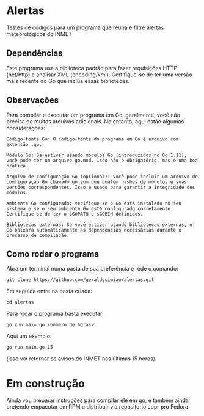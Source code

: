 # Alertas
Testes de códigos para um programa que reúna e filtre alertas meteorológicos do INMET

## Dependências
Este programa usa a biblioteca padrão para fazer requisições HTTP (net/http) e analisar XML (encoding/xml). Certifique-se de ter uma versão mais recente do Go que inclua essas bibliotecas.

## Observações
Para compilar e executar um programa em Go, geralmente, você não precisa de muitos arquivos adicionais. No entanto, aqui estão algumas considerações:

    Código-fonte Go: O código-fonte do programa em Go é arquivo com extensão .go.

    Módulo Go: Se estiver usando módulos Go (introduzidos no Go 1.11), você pode ter um arquivo go.mod. Isso não é obrigatório, mas é uma boa prática.

    Arquivo de configuração Go (opcional): Você pode incluir um arquivo de configuração Go chamado go.sum que contém hashes de módulos e suas versões correspondentes. Isso é usado para garantir a integridade dos módulos.

    Ambiente Go configurado: Verifique se o Go está instalado no seu sistema e se o seu ambiente Go está configurado corretamente. Certifique-se de ter o $GOPATH e $GOBIN definidos.

    Bibliotecas externas: Se você estiver usando bibliotecas externas, o Go baixará automaticamente as dependências necessárias durante o processo de compilação.

## Como rodar o programa
Abra um terminal numa pasta de sua preferência e rode o comando:

    git clone https://github.com/geraldosimiao/alertas.git

Em seguida entre na pasta criada:
    
    cd alertas
    
Para rodar o programa basta executar:

    go run main.go <número de horas>

Aqui um exemplo:

    go run main.go 15
(isso vai retornar os avisos do INMET nas últimas 15 horas)

# Em construção
Ainda vou preparar instruções para compilar ele em go, e também ainda pretendo empacotar em RPM e distribuir via repositorio copr pro Fedora.
